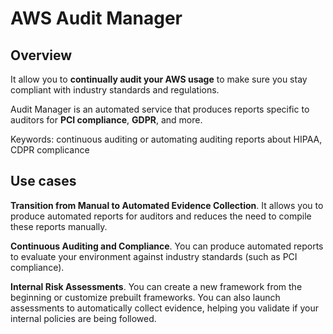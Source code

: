 # AWS Audit Manager

## Overview

It allow you to **continually audit your AWS usage** to make sure you stay compliant with industry standards and regulations.

Audit Manager is an automated service that produces reports specific to auditors for **PCI compliance**, **GDPR**, and more.

Keywords: continuous auditing or automating auditing reports about  HIPAA, CDPR complicance


## Use cases

**Transition from Manual to Automated Evidence Collection**. It allows you to produce automated reports for auditors and reduces the need to compile these reports manually.

**Continuous Auditing and Compliance**. You can produce automated reports to evaluate your environment against industry standards (such as PCI compliance).

**Internal Risk Assessments**. You can create a new framework from the beginning or customize prebuilt frameworks. You can also launch assessments to automatically collect evidence, helping you validate if your internal policies are being followed.
